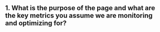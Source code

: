 #
## 1. What is the purpose of the page and what are the key metrics you assume we are monitoring and optimizing for?

